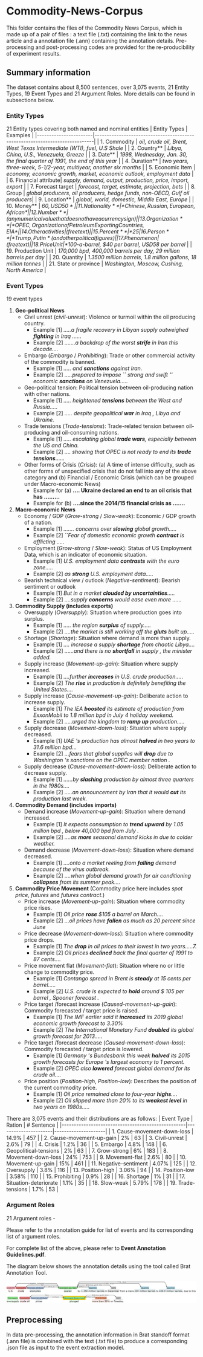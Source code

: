# Commodity-News-Corpus

This folder contains the files of the Commodity News Corpus, which is made up of a pair of files : a text file (.txt) containing the link to the news article and a annotation file (.ann) containing the annotation details. Pre-processing and post-processing codes are provided for the re-producibility of experiment results.

## Summary information
The dataset contains about 8,500 sentences, over 3,075 events, 21 Entity Types, 19 Event Types and 21 Argument Roles. More details can be found in subsections below.

### Entity Types
21 Entity types covering both named and nominal entities
  |      Entity Types     |                                  Examples                                   |
  |-----------------------|-----------------------------------------------------------------------------|
  | 1. Commodity          | *oil, crude oil, Brent, West Texas Intermediate (WTI), fuel, U.S Shale*     | 
  | 2. Country**          | *Libya, China, U.S., Venezuela, Greeze*                                     |
  | 3. Date**             | *1998, Wednesday, Jan. 30, the final quarter of 1991, the end of this year* |
  | 4. Duration**         | *two years, three-week, 5-1/2-year, multiyear, another six months*          |
  | 5. Economic Item      | *economy, economic growth, market, economic outlook, employment data*       |
  | 6. Financial attribute| *supply, demand, output, production, price, import, export*                 |
  | 7. Forecast target    | *forecast, target, estimate, projection, bets*                              |
  | 8. Group              | *global producers, oil producers, hedge funds, non-OECD, Gulf oil producers*|
  | 9. Location**         | *global, world, domestic, Middle East, Europe*                              |
  | 10. Money**           | *$60, USD 50*                                                               |
  | 11. Nationality**     | *Chinese, Russian, European, African*                                       |
  | 12. Number**          | (any numerical value that does not have a currency sign)                    |
  | 13. Organization**    | *OPEC, Organization of Petroleum Exporting Countries, EIA*                  |
  | 14. Other activities  | (free text)                                                                 |
  | 15. Percent**         | *25%, 1.4 percent*                                                          |
  | 16. Person**          | *Trump, Putin* (and other political figures)                                |
  | 17. Phenomenon        | (free text)                                                                 |
  | 18. Price Unit        | *$100-a-barrel, $40 per barrel, USD58 per barrel*                           |
  | 19. Production Unit   | *170,000 bpd, 400,000 barrels per day, 29 million barrels per day*          |
  | 20. Quantity          | *1.3500 million barrels, 1.8 million gallons, 18 million tonnes*            |
  | 21. State or province | *Washington, Moscow, Cushing, North America*                                |
  
### Event Types
19 event types
  1. **Geo-political News**
      - Civil unrest (*civil-unrest*):  Violence or turmoil within the oil producing country.
        * Example [1] *.....a fragile recovery in Libyan supply outweighed **fighting** in Iraq ......*
        * Example [2] *.......a backdrop of the worst **strife** in Iran this decade....*
      - Embargo (*Embargo* / *Prohibiting*): Trade or other commercial activity of the commodity is banned.
        * Example [1] *..... and **sanctions** against Iran.*
        * Example [2] *.....prepared to impose `` strong and swift '' economic **sanctions** on Venezuela.....*
      - Geo-political tension: Political tension between oil-producing nation with other nations. 
        * Example [1] *..... heightened **tensions** between the West and Russia.....* 
        * Example [2] *..... despite geopolitical **war** in Iraq , Libya and Ukraine.*
      - Trade tensions (*Trade-tensions*): Trade-related tension between oil-producing and oil-consuming nations. 
        * Example [1] *..... escalating global **trade wars**, especially between the US and China.*
        * Example [2] *.... showing that OPEC is not ready to end its **trade tensions**......*
      - Other forms of Crisis (*Crisis*): (a) A time of intense difficulty, such as other forms of unspecified crisis that do not fall into any of the above category and (b) Financial / Economic Crisis (which can be grouped under Macro-economic News)
        * Example for (a) **.... Ukraine declared an end to an oil **crisis** that has .........**
        * Example for (b) **....since the 2014/15 financial **crisis** as .......**
  2. **Macro-economic News**
      - Economy / GDP (*Grow-strong* / *Slow-weak*): Economic / GDP growth of a nation.
        * Example [1] *....... concerns over **slowing** global growth.....*
        * Example [2] *``Fear of domestic economic growth **contract** is afflicting .....* 
      - Employment (*Grow-strong* / *Slow-weak*): Status of US Employment Data, which is an indicator of economic situation. 
        * Example [1] *U.S. employment data **contrasts** with the euro zone.....*
        * Example [2] *as **strong** U.S. employment data.....*
      - Bearish technical view / outlook (*Negative-sentiment*): Bearish sentiment or outlook
        * Example [1] *But in a market **clouded by uncertainties**.....*
        * Example [2] *....supply **concerns** would ease even more ......*
  3. **Commodity Supply (includes exports)**
      - Oversupply (*Oversupply*): Situation where production goes into surplus.
        * Example [1] *..... the region **surplus** of supply.....*
        * Example [2] *....the market is still working off the **gluts** built up.....*
      - Shortage (*Shortage*): Situation where demand is more than supply.
        * Example [1] *.... increase a supply **shortage** from chaotic Libya....*
        * Example [2] *......and there is no **shortfall** in supply , the minister added.*
      - Supply increase (*Movement-up-gain*): Situation where supply increased.
        * Example [1] *....further **increases** in U.S. crude production.....*
        * Example [2] *The **rise** in production is definitely benefiting the United States....*
      - Supply increase (*Cause-movement-up-gain*): Deliberate action to increase supply.
        * Example [1] *The IEA **boosted** its estimate of production from ExxonMobil to 1.8 million bpd in July 4 holiday weekend.*
        * Example [2] *.....urged the kingdom to **ramp up** production.....*
      - Supply decrease (*Movement-down-loss*): Situation where supply decreased.
        * Example [1] *UAE 's production has almost **halved** in two years to 31.6 million bpd...*
        * Example [2] *...fears that global supplies will **drop** due to Washington 's sanctions on the OPEC member nation .* 
      - Supply decrease (*Cause-movement-down-loss*): Deliberate action to decrease supply. 
        * Example [1] *......by **slashing** production by almost three quarters in the 1980s....*
        * Example [2] *.....an announcement by Iran that it would **cut** its production last week.*
  4. **Commodity Demand (includes imports)**
      - Demand increase (*Movement-up-gain*): Situation where demand increased.
        * Example [1] *It expects consumption to **trend upward** by 1.05 million bpd , below 40,000 bpd from July .*
        * Example [2] *....as **more** seasonal demand kicks in due to colder weather.*
      - Demand decrease (*Movement-down-loss*): Situation where demand decreased.
        * Example [1] *....onto a market reeling from **falling** demand because of the virus outbreak.*
        * Example [2] *....when global demand growth for air conditioning **collapses** from its summer peak....*
  5. **Commodity Price Movement** (Commodity price here includes *spot price*, *futures* and *futures contract*.)
      - Price increase (*Movement-up-gain*): Situation where commodity price rises.
        * Example [1] *Oil price **rose** $105 a barrel on March....*
        * Example [2] *...oil prices have **fallen** as much as 20 percent since June*
      - Price decrease (*Movement-down-loss*): Situation where commodity price drops.
        * Example [1] *The **drop** in oil prices to their lowest in two years.....7.*
        * Example [2] *Oil prices **declined** back the final quarter of 1991 to 87 cents....*
      - Price movement flat (*Movement-flat*): Situation where no or little change to commodity price.
        * Example [1] *Contango spread in Brent is **steady** at 15 cents per barrel.....*
        * Example [2] *U.S. crude is expected to **hold** around $ 105 per barrel , Spooner forecast .*
      - Price target /forecast increase (*Caused-movement-up-gain*): Commodity forecasted / target price is raised.
        * Example [1] *The IMF earlier said it **increased** its 2019 global economic growth forecast to 3.30%*
        * Example [2] *The International Monetary Fund **doubled** its global growth forecast for 2013.....*
      - Price target /forecast decrease (*Caused-movement-down-loss*): Commodity forecasted / target price is lowered.
        * Example [1] *Germany 's Bundesbank this week **halved** its 2015 growth forecasts for Europe 's largest economy to 1 percent.*
        * Example [2] *OPEC also **lowered** forecast global demand for its crude oil....*
      - Price position (*Position-high*, *Position-low*): Describes the position of the current commodity price.
        * Example [1] *Oil price remained close to four-year **highs**....*
        * Example [2] *Oil slipped more than 20% to its **weakest level** in two years on 1980s.....*

There are 3,075 events and their distributions are as follows:
  |      Event Type                                   |        Ration        |     # Sentence      |
  |---------------------------------------------------|----------------------|---------------------|
  | 1. Cause-movement-down-loss                       |        14.9%         |        457          |
  | 2. Cause-movement-up-gain                         |           2%         |         63          |
  | 3. Civil-unrest                                   |         2.6%         |         79          |
  | 4. Crisis                                         |         1.2%         |         36          |
  | 5. Embargo                                        |         4.8%         |        148          |
  | 6. Geopolitical-tensions                          |           2%         |         63          |
  | 7. Grow-strong                                    |           6%         |        183          |
  | 8. Movement-down-loss                             |          24%         |        753          |
  | 9. Movement-flat                                  |         2.6%         |         80          |
  | 10. Movement-up-gain                              |          15%         |        461          |
  | 11. Negative-sentiment                            |        4.07%         |        125          |
  | 12. Oversupply                                    |         3.8%         |        116          |
  | 13. Position-high                                 |        3.06%         |         94          |
  | 14. Position-low                                  |        3.58%         |        110          |
  | 15. Prohibiting                                   |         0.9%         |         28          |
  | 16. Shortage                                      |           1%         |         31          |
  | 17. Situation-deteriorate                         |         1.1%         |         35          |
  | 18. Slow-weak                                     |        5.79%         |        178          |
  | 19. Trade-tensions                                |         1.7%         |         53          |

### Argument Roles
21 Argument roles - 

Please refer to the annotation guide for list of events and its corresponding list of argument roles.

For complete list of the above, please refer to **Event Annotation Guidelines.pdf**.

The diagram below shows the annotation details using the tool called Brat Annotation Tool.

![Annotation](brat_annotation.png)


## Preprocessing
In data pre-processing, the annotation information in Brat standoff format (.ann file) is combined with the text (.txt file) to produce a corresponding .json file as input to the event extraction model.
